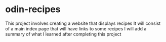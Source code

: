 # odin-recipes
This project involves creating a website that displays recipes
It will consist of a main index page that will have links to some recipes
I will add a summary of what I learned after completing this project